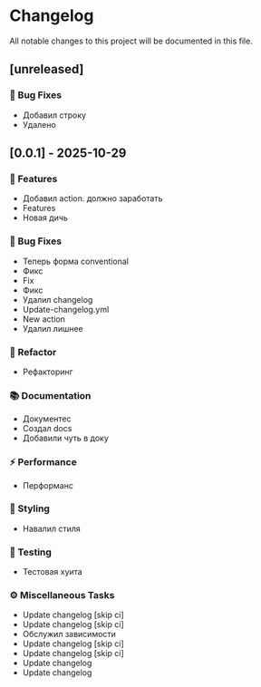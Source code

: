 # Changelog

All notable changes to this project will be documented in this file.

## [unreleased]

### 🐛 Bug Fixes

- Добавил строку
- Удалено

## [0.0.1] - 2025-10-29

### 🚀 Features

- Добавил action. должно заработать
- Features
- Новая дичь

### 🐛 Bug Fixes

- Теперь форма conventional
- Фикс
- Fix
- Фикс
- Удалил changelog
- Update-changelog.yml
- New action
- Удалил лишнее

### 🚜 Refactor

- Рефакторинг

### 📚 Documentation

- Документес
- Создал docs
- Добавили чуть в доку

### ⚡ Performance

- Перформанс

### 🎨 Styling

- Навалил стиля

### 🧪 Testing

- Тестовая хуита

### ⚙️ Miscellaneous Tasks

- Update changelog [skip ci]
- Update changelog [skip ci]
- Обслужил зависимости
- Update changelog [skip ci]
- Update changelog [skip ci]
- Update changelog
- Update changelog

<!-- generated by git-cliff -->

